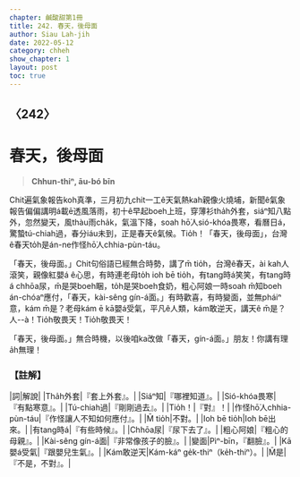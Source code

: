 ```yaml
---
chapter: 鹹酸甜第1冊
title: 242. 春天，後母面
author: Siau Lah-jih
date: 2022-05-12
category: chheh
show_chapter: 1
layout: post
toc: true
---
```

  
## 〈242〉
# 春天，後母面
>**Chhun-thiⁿ, āu-bó bīn**

Chit遍氣象報告koh真準，三月初九chit一工ê天氣熱kah親像火燒埔，新聞ê氣象報告偏偏講明á載ē透風落雨，初十ê早起boeh上班，穿薄衫tha̍h外套，siáⁿ知八點外，忽然變天，風thàu雨cha̍k，氣溫下降，soah hō͘人sió-khóa畏寒，看曆日á，驚蟄tú-chiah過，春分iáu未到，正是春天ê氣候。Tio̍h！「春天，後母面」，台灣ê春天to̍h是án-ne作怪hō͘人chhia-pùn-táu。

「春天，後母面。」Chit句俗語已經無合時勢，講了m̄ tio̍h，台灣ê春天，ài kah人滾笑，親像紅嬰á ê心思，有時連老母to̍h ioh bē tio̍h，有tang時á笑笑，有tang時á chhōa尿，m̄是哭boeh睏，to̍h是哭boeh食奶，粗心阿娘一時soah m̄知boeh án-chóaⁿ應付，「春天，kài-sêng gín-á面。」有時歡喜，有時變面，並無pháiⁿ意，kám m̄是？老母kám ē kā嬰á受氣，平凡ê人類，kám敢逆天，講天ê m̄是？人--à！Tio̍h敬畏天！Tio̍h敬畏天！

「春天，後母面。」無合時機，以後咱ka改做「春天，gín-á面。」朋友！你講有理a̍h無理！

### 【註解】

|詞|解說|
|Tha̍h外套|『套上外套』。|
|Siáⁿ知|『哪裡知道』。|
|Sió-khóa畏寒|『有點寒意』。|
|Tú-chiah過|『剛剛過去』。|
|Tio̍h！|『對』！|
|作怪hō͘人chhia-pùn-táu|『作怪讓人不知如何應付』。|
|M̄ tio̍h|不對。|
|Ioh bē tio̍h|Ioh bē出來。|
|有tang時á|『有些時候』。|
|Chhōa尿|『尿下去了』。|
|粗心阿娘|『粗心的母親』。|
|Kài-sêng gín-á面|『非常像孩子的臉』。|
|變面|Pìⁿ-bīn，『翻臉』。|
|Kā嬰á受氣|『跟嬰兒生氣』。|
|Kám敢逆天|Kám-káⁿ ge̍k-thiⁿ（ke̍h-thiⁿ）。|
|M̄是|『不是，不對』。|
